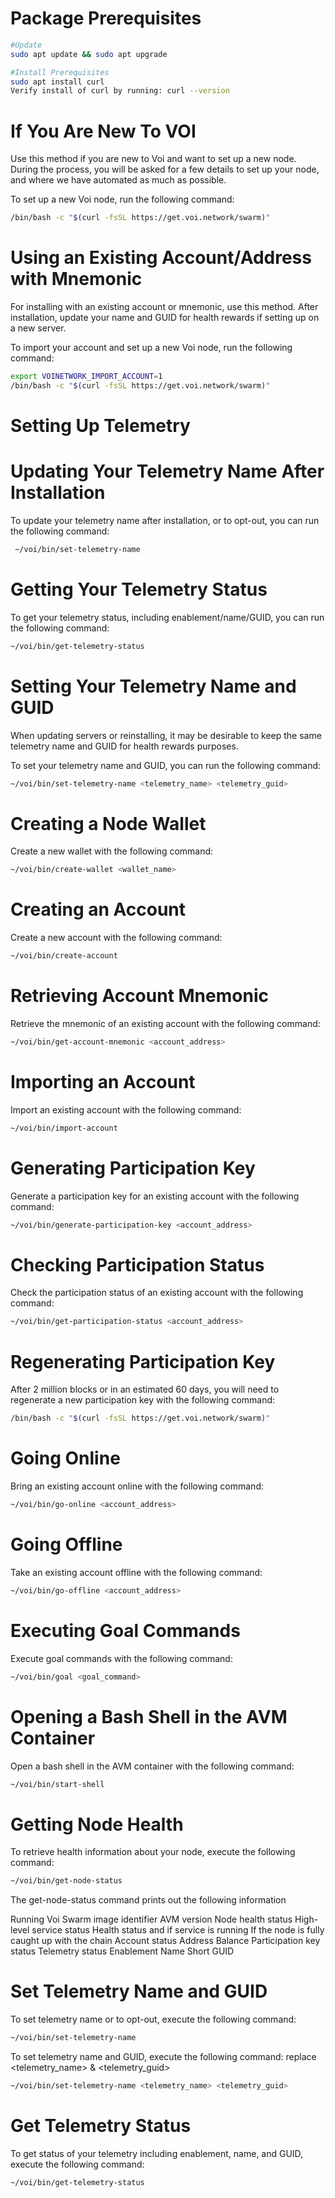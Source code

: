 # Package Prerequisites
```bash
#Update
sudo apt update && sudo apt upgrade

#Install Prerequisites
sudo apt install curl
Verify install of curl by running: curl --version
```
# If You Are New To VOI

Use this method if you are new to Voi and want to set up a new node. During the process, you will be asked for a few details to set up your node, and where we have automated as much as possible.

To set up a new Voi node, run the following command:
```bash 
/bin/bash -c "$(curl -fsSL https://get.voi.network/swarm)"
```

# Using an Existing Account/Address with Mnemonic
For installing with an existing account or mnemonic, use this method. After installation, update your name and GUID for health rewards if setting up on a new server.

To import your account and set up a new Voi node, run the following command:
```bash
export VOINETWORK_IMPORT_ACCOUNT=1
/bin/bash -c "$(curl -fsSL https://get.voi.network/swarm)"
```
# Setting Up Telemetry
# Updating Your Telemetry Name After Installation
To update your telemetry name after installation, or to opt-out, you can run the following command:
```bash
 ~/voi/bin/set-telemetry-name
```
# Getting Your Telemetry Status
To get your telemetry status, including enablement/name/GUID, you can run the following command:
```bash
~/voi/bin/get-telemetry-status
```
# Setting Your Telemetry Name and GUID
When updating servers or reinstalling, it may be desirable to keep the same telemetry name and GUID for health rewards purposes.

To set your telemetry name and GUID, you can run the following command:
```bash
~/voi/bin/set-telemetry-name <telemetry_name> <telemetry_guid>
```
# Creating a Node Wallet 
Create a new wallet with the following command:
```bash
~/voi/bin/create-wallet <wallet_name>
```
# Creating an Account
Create a new account with the following command:
```bash
~/voi/bin/create-account
```
# Retrieving Account Mnemonic
Retrieve the mnemonic of an existing account with the following command:
```bash
~/voi/bin/get-account-mnemonic <account_address>
```
# Importing an Account
Import an existing account with the following command:
```bash
~/voi/bin/import-account
```
# Generating Participation Key
Generate a participation key for an existing account with the following command:
```bash
~/voi/bin/generate-participation-key <account_address>
```
# Checking Participation Status
Check the participation status of an existing account with the following command:
```bash
~/voi/bin/get-participation-status <account_address>
```
# Regenerating Participation Key
After 2 million blocks or in an estimated 60 days, you will need to regenerate a new participation key with the following command:
```bash
/bin/bash -c "$(curl -fsSL https://get.voi.network/swarm)"
```
# Going Online
Bring an existing account online with the following command:
```bash
~/voi/bin/go-online <account_address>
```
# Going Offline
Take an existing account offline with the following command:
```bash
~/voi/bin/go-offline <account_address>
```
# Executing Goal Commands
Execute goal commands with the following command:
```bash
~/voi/bin/goal <goal_command>
```
# Opening a Bash Shell in the AVM Container
Open a bash shell in the AVM container with the following command:
```bash
~/voi/bin/start-shell
```
# Getting Node Health
To retrieve health information about your node, execute the following command:
```bash
~/voi/bin/get-node-status
```
The get-node-status command prints out the following information

Running Voi Swarm image identifier
AVM version
Node health status
High-level service status
Health status and if service is running
If the node is fully caught up with the chain
Account status
Address
Balance
Participation key status
Telemetry status
Enablement
Name
Short GUID
# Set Telemetry Name and GUID
To set telemetry name or to opt-out, execute the following command:
```bash
~/voi/bin/set-telemetry-name
```
To set telemetry name and GUID, execute the following command:
replace <telemetry_name> & <telemetry_guid> 
```bash
~/voi/bin/set-telemetry-name <telemetry_name> <telemetry_guid>
```
# Get Telemetry Status
To get status of your telemetry including enablement, name, and GUID, execute the following command:
```bash
~/voi/bin/get-telemetry-status
```

